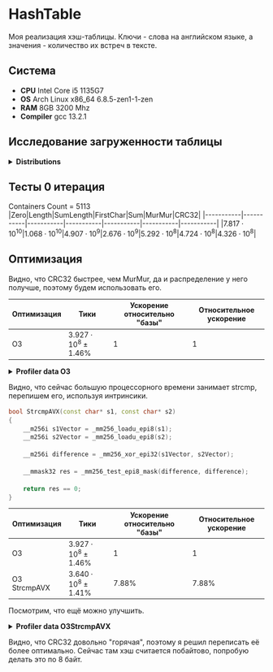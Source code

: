 # HashTable
Моя реализация хэш-таблицы. Ключи - слова на английском языке,
а значения - количество их встреч в тексте.

## Система
- **CPU** Intel Core i5 1135G7
- **OS** Arch Linux x86_64 6.8.5-zen1-1-zen
- **RAM** 8GB 3200 Mhz
- **Compiler** gcc 13.2.1

## Исследование загруженности таблицы

<details>
<summary> <b> Distributions </b> </summary>
<p align="center">

<figure>
    <img src = Containers/ContainersZero.csvgraph.png style = "width: 65vw">
    <figcaption align="center">Zero</figcaption>
</figure>
<figure>
    <img src = Containers/ContainersLength.csvgraph.png style = "width: 65vw">
    <figcaption align="center">Length</figcaption>
</figure>
<figure>
    <img src = Containers/ContainersSumLength.csvgraph.png style = "width: 65vw">
    <figcaption align="center">SumLength</figcaption>
</figure>
<figure>
    <img src = Containers/ContainersFirstChar.csvgraph.png style = "width: 65vw">
    <figcaption align="center">FirstChar</figcaption>
</figure>
<figure>
    <img src = Containers/ContainersSum.csvgraph.png style = "width: 65vw">
    <figcaption align="center">Sum</figcaption>
</figure>
<figure>
    <img src = Containers/ContainersMurMur.csvgraph.png style = "width: 65vw">
    <figcaption align="center">MurMur</figcaption>
</figure>
<figure>
    <img src = Containers/ContainersCRC32.csvgraph.png style = "width: 65vw">
    <figcaption align="center">CRC32</figcaption>
</figure>

</p>
</details>

## Тесты 0 итерация
Containers Count = 5113
|Zero|Length|SumLength|FirstChar|Sum|MurMur|CRC32|
|-----------|-----------|-----------|-----------|-----------|-----------|-----------|
|$7.817\cdot10^{10}$|$1.068\cdot10^{10}$|$4.907\cdot10^{9}$|$2.676\cdot10^{9}$|$5.292\cdot10^{8}$|$4.724\cdot10^{8}$|$4.326\cdot10^{8}$|

## Оптимизация

Видно, что CRC32 быстрее, чем MurMur, да и распределение у него получше,
поэтому будем использовать его.

| Оптимизация       | Тики             | Ускорение относительно "базы" | Относительное ускорение |
|-------------------|------------------|-------------------------------|-------------------------|
| O3                | $3.927 \cdot 10^{8} \pm 1.46\%$ | 1                             | 1        |

<details>
<summary> <b> Profiler data O3 </b> </summary>
<p align="center">
<img src = img/Base.png style = "width: 65vw">
</p>
</details>

Видно, что сейчас большую процессорного времени занимает strcmp, перепишем его, используя интринсики.

```c++
bool StrcmpAVX(const char* s1, const char* s2)
{
    __m256i s1Vector = _mm256_loadu_epi8(s1);
    __m256i s2Vector = _mm256_loadu_epi8(s2);

    __m256i difference = _mm256_xor_epi32(s1Vector, s2Vector);

    __mmask32 res = _mm256_test_epi8_mask(difference, difference);

    return res == 0;
}
```

| Оптимизация       | Тики             | Ускорение относительно "базы" | Относительное ускорение |
|-------------------|------------------|-------------------------------|-------------------------|
| O3                | $3.927 \cdot 10^{8} \pm 1.46\%$ | 1                             | 1        |
| O3 StrcmpAVX      | $3.640 \cdot 10^{8} \pm 1.41\%$ | $7.88\%$                      | $7.88\%$                 |

Посмотрим, что ещё можно улучшить.

<details>
<summary> <b> Profiler data O3StrcmpAVX </b> </summary>
<p align="center">
<img src = img/StrcmpAVX.png style = "width: 65vw">
</p>
</details>

Видно, что CRC32 довольно "горячая", поэтому я решил переписать её более
оптимально. Сейчас там хэш считается побайтово, попробую делать это
по 8 байт.
